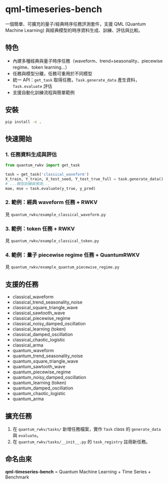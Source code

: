 # qml-timeseries-bench

一個簡單、可擴充的量子/經典時序任務評測套件，支援 QML (Quantum Machine Learning) 與經典模型的時序資料生成、訓練、評估與比較。

## 特色
- 內建多種經典與量子時序任務（waveform、trend+seasonality、piecewise regime、token learning...）
- 任務與模型分離，任務可重用於不同模型
- 統一 API：`get_task` 取得任務，`Task.generate_data` 產生資料，`Task.evaluate` 評估
- 支援自動化訓練流程與簡單範例

## 安裝

```bash
pip install -e .
```

## 快速開始

### 1. 任務資料生成與評估
```python
from quantum_rwkv import get_task

task = get_task('classical_waveform')
X_train, Y_train, X_test_seed, Y_test_true_full = task.generate_data()
# ...模型訓練與預測...
mae, mse = task.evaluate(y_true, y_pred)
```

### 2. 範例：經典 waveform 任務 + RWKV
見 `quantum_rwkv/example_classical_waveform.py`

### 3. 範例：token 任務 + RWKV
見 `quantum_rwkv/example_classical_token.py`

### 4. 範例：量子 piecewise regime 任務 + QuantumRWKV
見 `quantum_rwkv/example_quantum_piecewise_regime.py`

## 支援的任務
- classical_waveform
- classical_trend_seasonality_noise
- classical_square_triangle_wave
- classical_sawtooth_wave
- classical_piecewise_regime
- classical_noisy_damped_oscillation
- classical_learning (token)
- classical_damped_oscillation
- classical_chaotic_logistic
- classical_arma
- quantum_waveform
- quantum_trend_seasonality_noise
- quantum_square_triangle_wave
- quantum_sawtooth_wave
- quantum_piecewise_regime
- quantum_noisy_damped_oscillation
- quantum_learning (token)
- quantum_damped_oscillation
- quantum_chaotic_logistic
- quantum_arma

## 擴充任務
1. 在 `quantum_rwkv/tasks/` 新增任務檔案，實作 `Task` class 的 `generate_data` 與 `evaluate`。
2. 在 `quantum_rwkv/tasks/__init__.py` 的 `task_registry` 註冊新任務。

## 命名由來
**qml-timeseries-bench** = Quantum Machine Learning + Time Series + Benchmark

